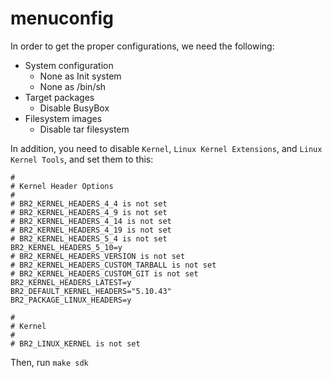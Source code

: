# menuconfig

In order to get the proper configurations, we need the following:

- System configuration
    - None as Init system
    - None as /bin/sh
- Target packages
    - Disable BusyBox
- Filesystem images
    - Disable tar filesystem 

In addition, you need to disable `Kernel`, `Linux Kernel Extensions`, and `Linux Kernel Tools`, and set them to this:

```text
#
# Kernel Header Options
#
# BR2_KERNEL_HEADERS_4_4 is not set
# BR2_KERNEL_HEADERS_4_9 is not set
# BR2_KERNEL_HEADERS_4_14 is not set
# BR2_KERNEL_HEADERS_4_19 is not set
# BR2_KERNEL_HEADERS_5_4 is not set
BR2_KERNEL_HEADERS_5_10=y
# BR2_KERNEL_HEADERS_VERSION is not set
# BR2_KERNEL_HEADERS_CUSTOM_TARBALL is not set
# BR2_KERNEL_HEADERS_CUSTOM_GIT is not set
BR2_KERNEL_HEADERS_LATEST=y
BR2_DEFAULT_KERNEL_HEADERS="5.10.43"
BR2_PACKAGE_LINUX_HEADERS=y

#
# Kernel
#
# BR2_LINUX_KERNEL is not set
```

Then, run `make sdk`
